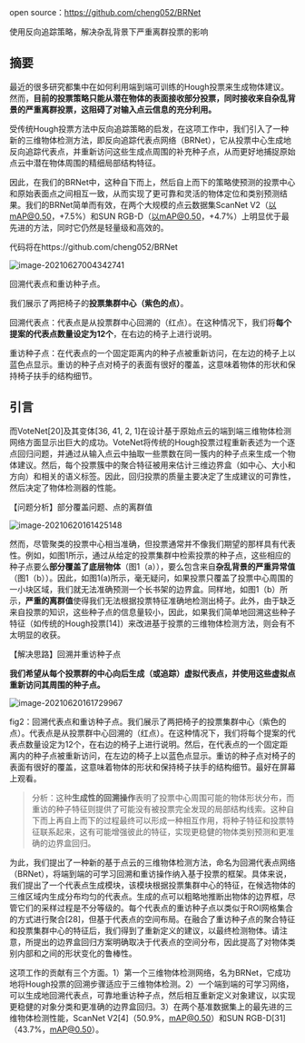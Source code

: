 open source：https://github.com/cheng052/BRNet

使用反向追踪策略，解决杂乱背景下严重离群投票的影响

## 摘要

最近的很多研究都集中在如何利用端到端可训练的Hough投票来生成物体建议。然而，**目前的投票策略只能从潜在物体的表面接收部分投票，同时接收来自杂乱背景的严重离群投票，这阻碍了对输入点云信息的充分利用。**

受传统Hough投票方法中反向追踪策略的启发，在这项工作中，我们引入了一种新的三维物体检测方法，即反向追踪代表点网络（BRNet），它从投票中心生成地反向追踪代表点，并重新访问这些生成点周围的补充种子点，从而更好地捕捉原始点云中潜在物体周围的精细局部结构特征。

因此，在我们的BRNet中，这种自下而上，然后自上而下的策略使预测的投票中心和原始表面点之间相互一致，从而实现了更可靠和灵活的物体定位和类别预测结果。我们的BRNet简单而有效，在两个大规模的点云数据集ScanNet V2（以mAP@0.50，+7.5%）和SUN RGB-D（以mAP@0.50，+4.7%）上明显优于最先进的方法，同时它仍然是轻量级和高效的。

代码将在https://github.com/cheng052/BRNet

![image-20210627004342741](https://oj84-1259326782.cos.ap-chengdu.myqcloud.com/uPic/2021/06_27_image-20210627004342741.png)

回溯代表点和重访种子点。

我们展示了两把椅子的**投票集群中心（紫色的点）**。

回溯代表点：代表点是从投票群中心回溯的（红点）。在这种情况下，我们将**每个提案的代表点数量设定为12个**，在右边的椅子上进行说明。

重访种子点：在代表点的一个固定距离内的种子点被重新访问，在左边的椅子上以蓝色点显示。重访的种子点对椅子的表面有很好的覆盖，这意味着物体的形状和保持椅子扶手的结构细节。

## 引言

而VoteNet[20]及其变体[36, 41, 2, 1]在设计基于原始点云的端到端三维物体检测网络方面显示出巨大的成功。VoteNet将传统的Hough投票过程重新表述为一个逐点回归问题，并通过从输入点云中抽取一些票数在同一簇内的种子点来生成一个物体建议。然后，每个投票簇中的聚合特征被用来估计三维边界盒（如中心、大小和方向）和相关的语义标签。因此，回归投票的质量主要决定了生成建议的可靠性，然后决定了物体检测器的性能。

【问题分析】部分覆盖问题、点的离群值

![image-20210620161425148](https://oj84-1259326782.cos.ap-chengdu.myqcloud.com/uPic/2021/06_20_06_20_image-20210620161425148.png)

然而，尽管聚类的投票中心相当准确，但投票通常并不像我们期望的那样具有代表性。例如，如图1所示，通过从给定的投票集群中检索投票的种子点，这些相应的种子点要么**部分覆盖了底层物体**（图1（a）），要么包含来自**杂乱背景的严重异常值**（图1（b））。因此，如图1(a)所示，毫无疑问，如果投票只覆盖了投票中心周围的一小块区域，我们就无法准确预测一个长书架的边界盒。同样地，如图1（b）所示，**严重的离群值**使得我们无法根据投票特征准确地检测出椅子。此外，由于缺乏来自投票的知识，这些种子点的信息量较小，因此，如果我们简单地回溯这些种子特征（如传统的Hough投票[14]）来改进基于投票的三维物体检测方法，则会有不太明显的收获。

【解决思路】回溯并重访种子点

**我们希望从每个投票群的中心向后生成（或追踪）虚拟代表点，并使用这些虚拟点重新访问其周围的种子点。**

![image-20210620161729967](https://oj84-1259326782.cos.ap-chengdu.myqcloud.com/uPic/2021/06_20_06_20_image-20210620161729967.png)

fig2：回溯代表点和重访种子点。我们展示了两把椅子的投票集群中心（紫色的点）。代表点是从投票群中心回溯的（红点）。在这种情况下，我们将每个提案的代表点数量设定为12个，在右边的椅子上进行说明。然后，在代表点的一个固定距离内的种子点被重新访问，在左边的椅子上以蓝色点显示。重访的种子点对椅子的表面有很好的覆盖，这意味着物体的形状和保持椅子扶手的结构细节。最好在屏幕上观看。

> 分析：这种**生成性的回溯操作**表明了投票中心周围可能的物体形状分布，而重访的种子特征则提供了可能没有被投票完全发现的局部结构线索。这种自下而上再自上而下的过程最终可以形成一种相互作用，将种子特征和投票特征联系起来，这有可能增强彼此的特征，实现更稳健的物体类别预测和更准确的边界盒回归。

为此，我们提出了一种新的基于点云的三维物体检测方法，命名为回溯代表点网络（BRNet），将端到端的可学习回溯和重访操作纳入基于投票的框架。具体来说，我们提出了一个代表点生成模块，该模块根据投票集群中心的特征，在候选物体的三维区域内生成分布均匀的代表点。生成的点可以粗略地推断出物体的边界框，尽管它们的采样过程是不分等级的。每个代表点的重访种子点以类似于ROI网格集合的方式进行聚合[28]，但基于代表点的空间布局。在融合了重访种子点的聚合特征和投票集群中心的特征后，我们得到了重新定义的建议，以最终检测物体。请注意，所提出的边界盒回归方案明确取决于代表点的空间分布，因此提高了对物体类别内部和之间的形状变化的鲁棒性。

这项工作的贡献有三个方面。1）第一个三维物体检测网络，名为BRNet，它成功地将Hough投票的回溯步骤适应于三维物体检测。2）一个端到端的可学习网络，可以生成地回溯代表点，可靠地重访种子点，然后相互重新定义对象建议，以实现更稳健的对象分类和更准确的边界盒回归。3）在两个基准数据集上的最先进的三维物体检测性能，ScanNet V2[4]（50.9%，mAP@0.50）和SUN RGB-D[31]（43.7%，mAP@0.50）。

